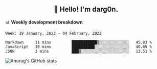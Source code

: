 <h2 align="center">👋 Hello! I'm darg0n.</h2>
<p align="center">
  
</p>

<!--
**dr-dargon/dr-dargon** is a ✨ _special_ ✨ repository because its `README.md` (this file) appears on your GitHub profile.

Here are some ideas to get you started:

- 🔭 I’m currently working on ...
- 🌱 I’m currently learning ...
- 👯 I’m looking to collaborate on ...
- 🤔 I’m looking for help with ...
- 💬 Ask me about ...
- 📫 How to reach me: ...
- 😄 Pronouns: ...
- ⚡ Fun fact: ...
-->
📊 **Weekly development breakdown**
<!--START_SECTION:waka-->
```text
Week: 29 January, 2022 - 04 February, 2022

Markdown     11 mins         ███████████▒░░░░░░░░░░░░░   45.83 % 
JavaScript   10 mins         ██████████░░░░░░░░░░░░░░░   40.65 % 
JSON         3 mins          ███▒░░░░░░░░░░░░░░░░░░░░░   13.51 % 
```
<!--END_SECTION:waka-->

<!-- [![Anurag's GitHub stats](https://github-readme-stats.vercel.app/api?username=dr-dargon)](https://github.com/dr-dargon/github-readme-stats) -->
![Anurag's GitHub stats](https://github-readme-stats.vercel.app/api?username=dr-dargon)
